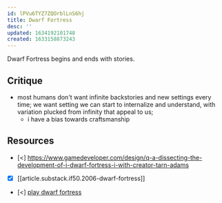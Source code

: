 ```yaml
---
id: lPVu6TYZ7ZQOrblLnS6hj
title: Dwarf Fortress
desc: ''
updated: 1634192101748
created: 1633158873243
---
```


Dwarf Fortress begins and ends with stories.

## Critique

- most humans don't want infinite backstories and new settings every time; we want setting we can start to internalize and understand, with variation plucked from infinity that appeal to us; 
  - i have a bias towards craftsmanship

## Resources

- [<] https://www.gamedeveloper.com/design/q-a-dissecting-the-development-of-i-dwarf-fortress-i-with-creator-tarn-adams 
- [x] [[article.substack.if50.2006-dwarf-fortress]]
- [<] [play dwarf fortress](https://www.bay12games.com/dwarves/index.html)